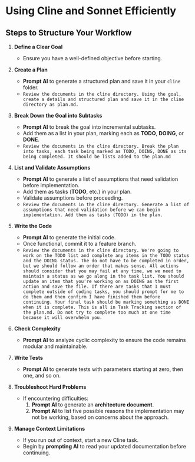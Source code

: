 # Using Cline and Sonnet Efficiently

## Steps to Structure Your Workflow

1. **Define a Clear Goal**  
   - Ensure you have a well-defined objective before starting.

2. **Create a Plan**  
   - **Prompt AI** to generate a structured plan and save it in your `cline` folder.
   - `Review the documents in the cline directory. Using the goal, create a details and structured plan and save it in the cline directory as plan.md.`

3. **Break Down the Goal into Subtasks**  
   - **Prompt AI** to break the goal into incremental subtasks.  
   - Add them as a list in your plan, marking each as **TODO**, **DOING**, or **DONE**.
   - `Review the documents in the cline directory. Break the plan into tasks, each task being marked as TODO, DOING, DONE as its being completed. It should be lists added to the plan.md`

4. **List and Validate Assumptions**  
   - **Prompt AI** to generate a list of assumptions that need validation before implementation.  
   - Add them as tasks (**TODO**, etc.) in your plan.  
   - Validate assumptions before proceeding.
   - `Review the documents in the cline directory. Generate a list of assumptions that need validation before we can begin implementation. Add them as tasks (TODO) in the plan.`

5. **Write the Code**  
   - **Prompt AI** to generate the initial code.  
   - Once functional, commit it to a feature branch.
   - `Review the documents in the cline directory. We're going to work on the TODO list and complete any items in the TODO status and the DOING status. The do not have to be completed in order, but we should follow an order that makes sense. All actions should consider that you may fail at any time, we we need to maintain a status as we go along in the task list. You should update an item that you're working on as DOING as the first action and save the file. If there are tasks that I must complete outside of coding tasks, you should prompt for me to do them and then confirm I have finished them before continuing. Your final task should be marking something as DONE when it is complete. This is all in Task Tracking section of the plan.md. Do not try to complete too much at one time because it will overwhelm you.`

6. **Check Complexity**  
   - **Prompt AI** to analyze cyclic complexity to ensure the code remains modular and maintainable.

7. **Write Tests**  
   - **Prompt AI** to generate tests with parameters starting at zero, then one, and so on.

8. **Troubleshoot Hard Problems**  
   - If encountering difficulties:  
     1. **Prompt AI** to generate an **architecture document**.  
     2. **Prompt AI** to list five possible reasons the implementation may not be working, based on concerns about the approach.

9. **Manage Context Limitations**  
   - If you run out of context, start a new Cline task.  
   - Begin by **prompting AI** to read your updated documentation before continuing.

